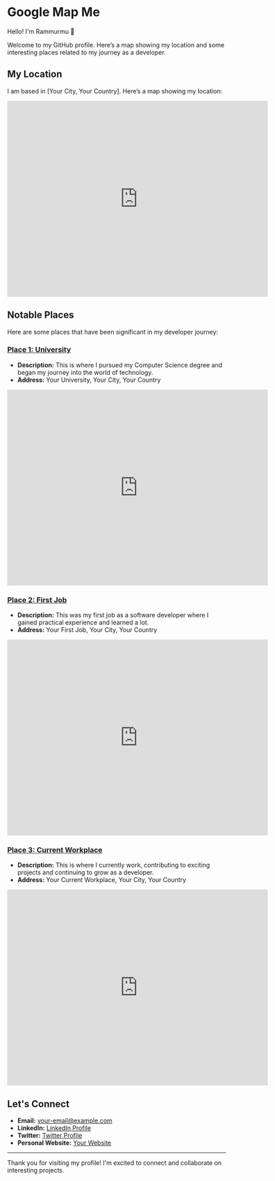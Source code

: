 # Google Map Me

Hello! I'm Rammurmu 👋

Welcome to my GitHub profile. Here’s a map showing my location and some interesting places related to my journey as a developer.

## My Location

I am based in [Your City, Your Country]. Here’s a map showing my location:

<iframe 
  src="https://www.google.com/maps/embed?pb=!1m18!1m12!1m3!1d3151.835434509423!2d144.9537353153159!3d-37.8162791797517!2m3!1f0!2f0!3f0!3m2!1i1024!2i768!4f13.1!3m3!1m2!1s0x6ad642af0f11fd81%3A0xf0727db2a004bce0!2sYour%20City!5e0!3m2!1sen!2sau!4v1600900000000!5m2!1sen!2sau" 
  width="600" 
  height="450" 
  style="border:0;" 
  allowfullscreen="" 
  loading="lazy">
</iframe>

## Notable Places

Here are some places that have been significant in my developer journey:

### [Place 1: University](https://www.google.com/maps/place/Your+University)
- **Description:** This is where I pursued my Computer Science degree and began my journey into the world of technology.
- **Address:** Your University, Your City, Your Country

<iframe 
  src="https://www.google.com/maps/embed?pb=!1m18!1m12!1m3!1d3151.835434509423!2d144.9537353153159!3d-37.8162791797517!2m3!1f0!2f0!3f0!3m2!1i1024!2i768!4f13.1!3m3!1m2!1s0x6ad642af0f11fd81%3A0xf0727db2a004bce0!2sYour+University!5e0!3m2!1sen!2sau!4v1600900000000!5m2!1sen!2sau" 
  width="600" 
  height="450" 
  style="border:0;" 
  allowfullscreen="" 
  loading="lazy">
</iframe>

### [Place 2: First Job](https://www.google.com/maps/place/Your+First+Job)
- **Description:** This was my first job as a software developer where I gained practical experience and learned a lot.
- **Address:** Your First Job, Your City, Your Country

<iframe 
  src="https://www.google.com/maps/embed?pb=!1m18!1m12!1m3!1d3151.835434509423!2d144.9537353153159!3d-37.8162791797517!2m3!1f0!2f0!3f0!3m2!1i1024!2i768!4f13.1!3m3!1m2!1s0x6ad642af0f11fd81%3A0xf0727db2a004bce0!2sYour+First+Job!5e0!3m2!1sen!2sau!4v1600900000000!5m2!1sen!2sau" 
  width="600" 
  height="450" 
  style="border:0;" 
  allowfullscreen="" 
  loading="lazy">
</iframe>

### [Place 3: Current Workplace](https://www.google.com/maps/place/Your+Current+Workplace)
- **Description:** This is where I currently work, contributing to exciting projects and continuing to grow as a developer.
- **Address:** Your Current Workplace, Your City, Your Country

<iframe 
  src="https://www.google.com/maps/embed?pb=!1m18!1m12!1m3!1d3151.835434509423!2d144.9537353153159!3d-37.8162791797517!2m3!1f0!2f0!3f0!3m2!1i1024!2i768!4f13.1!3m3!1m2!1s0x6ad642af0f11fd81%3A0xf0727db2a004bce0!2sYour+Current+Workplace!5e0!3m2!1sen!2sau!4v1600900000000!5m2!1sen!2sau" 
  width="600" 
  height="450" 
  style="border:0;" 
  allowfullscreen="" 
  loading="lazy">
</iframe>

## Let's Connect

- **Email:** [your-email@example.com](mailto:your-email@example.com)
- **LinkedIn:** [LinkedIn Profile](https://linkedin.com/in/yourprofile)
- **Twitter:** [Twitter Profile](https://twitter.com/yourprofile)
- **Personal Website:** [Your Website](https://yourwebsite.example.com)

---

Thank you for visiting my profile! I'm excited to connect and collaborate on interesting projects.
